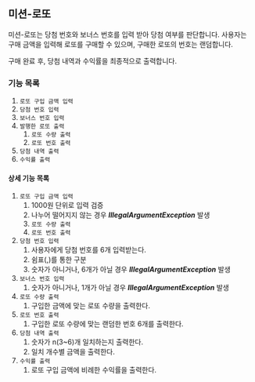 ## 미션-로또
미션-로또는 당첨 번호와 보너스 번호를 입력 받아 당첨 여부를 판단합니다.
사용자는 구매 금액을 입력해 로또를 구매할 수 있으며, 구매한 로또의 번호는 랜덤합니다.

구매 완료 후, 당첨 내역과 수익률을 최종적으로 출력합니다.

### 기능 목록
1. `로또 구입 금액 입력`
2. `당첨 번호 입력`
3. `보너스 번호 입력`
4. `발행한 로또 출력`
   1. `로또 수량 출력`
   2. `로또 번호 출력`
5. `당첨 내역 출력`
6. `수익률 출력`

#### 상세 기능 목록
1. `로또 구입 금액 입력`
   1. 1000원 단위로 입력 검증
   2. 나누어 떨어지지 않는 경우 ___IllegalArgumentException___ 발생
   3. `로또 수량 출력`
   4. `로또 번호 출력`
2. `당첨 번호 입력`
   1. 사용자에게 당첨 번호를 6개 입력받는다.
   2. 쉼표(,)를 통한 구분
   3. 숫자가 아니거나, 6개가 아닐 경우 ___IllegalArgumentException___ 발생
3. `보너스 번호 입력`
   1. 숫자가 아니거나, 1개가 아닐 경우 ___IllegalArgumentException___ 발생
4. `로또 수량 출력`
   1. 구입한 금액에 맞는 로또 수량을 출력한다.
5. `로또 번호 출력`
   1. 구입한 로또 수량에 맞는 랜덤한 번호 6개를 출력한다.
6. `당첨 내역 출력`
   1. 숫자가 n(3~6)개 일치하는지 출력한다.
   2. 일치 개수별 금액을 출력한다.
7. `수익률 출력`
   1. 로또 구입 금액에 비례한 수익률을 출력한다.